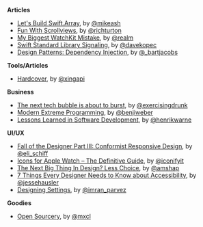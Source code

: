 **Articles**

* [Let's Build Swift.Array](https://mikeash.com/pyblog/friday-qa-2015-04-17-lets-build-swiftarray.html), by [@mikeash](https://twitter.com/mikeash)
* [Fun With Scrollviews](http://commandshift.co.uk/blog/2015/04/19/fun-with-scrollviews/), by [@richturton](https://twitter.com/richturton)
* [My Biggest WatchKit Mistake](http://realm.io/news/watchkit-mistakes/), by [@realm](https://twitter.com/realm)
* [Swift Standard Library Signaling](http://www.observationalhazard.com/2015/04/swift-standard-library-signaling.html), by [@davekopec](https://twitter.com/davekopec)
* [Design Patterns: Dependency Injection](https://code.tutsplus.com/articles/design-patterns-dependency-injection--cms-23809), by [@_bartjacobs](https://twitter.com/_bartjacobs)

**Tools/Articles**

* [Hardcover](https://github.com/xing/hardcover), by [@xingapi](https://twitter.com/xingapi)

**Business**

* [The next tech bubble is about to burst](http://kernelmag.dailydot.com/issue-sections/staff-editorials/12637/tech-bubble-venture-capital/?fb=dd), by [@exercisingdrunk](https://twitter.com/exercisingdrunk)
* [Modern Extreme Programming](http://benjiweber.co.uk/blog/2015/04/17/modern-extreme-programming/), by [@benjiweber](https://twitter.com/benjiweber)
* [Lessons Learned in Software Development](http://henrikwarne.com/2015/04/16/lessons-learned-in-software-development/), by [@henrikwarne](https://twitter.com/henrikwarne)

**UI/UX**

* [Fall of the Designer Part III: Conformist Responsive Design](http://www.elischiff.com/2015/4/21/fall-of-the-designer-part-iii-responsive-design), by [@eli_schiff](https://twitter.com/eli_schiff)
* [Icons for Apple Watch – The Definitive Guide](http://blog.iconfinder.com/icons-apple-watch-definitive-guide/), by [@iconifyit](https://twitter.com/iconifyit)
* [The Next Big Thing In Design? Less Choice](http://www.fastcodesign.com/3045039/the-next-big-thing-in-design-fewer-choices), by [@amshap](https://twitter.com/amshap)
* [7 Things Every Designer Needs to Know about Accessibility](https://medium.com/salesforce-ux/7-things-every-designer-needs-to-know-about-accessibility-64f105f0881b), by [@jessehausler](https://twitter.com/jessehausler)
* [Designing Settings](https://medium.com/@imran_parvez/designing-settings-b2a96878961b), by [@imran_parvez](https://twitter.com/imran_parvez)


**Goodies**

* [Open Sourcery](http://www.opensourcery.club/), by [@mxcl](https://twitter.com/mxcl)
